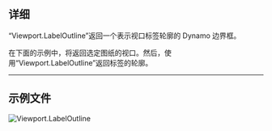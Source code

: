 ## 详细
“Viewport.LabelOutline”返回一个表示视口标签轮廓的 Dynamo 边界框。

在下面的示例中，将返回选定图纸的视口。然后，使用“Viewport.LabelOutline”返回标签的轮廓。
___
## 示例文件

![Viewport.LabelOutline](./Revit.Elements.Viewport.LabelOutline_img.jpg)
